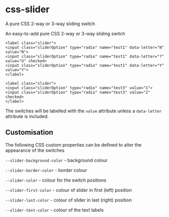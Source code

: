 # css-slider
A pure CSS 2-way or 3-way sliding switch

An easy-to-add pure CSS 2-way or 3-way sliding switch

```
<label class="slider">
<input class="sliderOption" type="radio" name="test1" data-letter="N" value="N">
<input class="sliderOption" type="radio" name="test1" data-letter="?" value="U" checked>
<input class="sliderOption" type="radio" name="test1" data-letter="Y" value="Y">
</label>

<label class="slider">
<input class="sliderOption" type="radio" name="test3" value="1">
<input class="sliderOption" type="radio" name="test3" value="2" checked>
</label>
```

The switches will be labelled with the `value` attribute unless a `data-letter` attribute is included.

## Customisation

The following CSS custom properties can be defined to alter the appearance of the switches

`--slider-background-color` - background colour

`--slider-border-color` - border colour

`--slider-color` - colour for the switch positions

`--slider-first-color` - colour of slider in first (left) position

`--slider-last-color` - colour of slider in last (right) position

`--slider-text-color` - colour of the text labels

